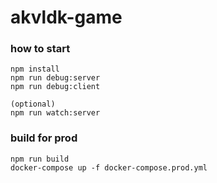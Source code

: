 # akvldk-game

### how to start

```
npm install
npm run debug:server
npm run debug:client

(optional)
npm run watch:server
```


### build for prod

```
npm run build
docker-compose up -f docker-compose.prod.yml
```
